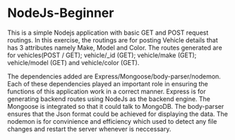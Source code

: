 # NodeJs-Beginner
This is a simple Nodejs application with basic GET and POST request routings. In this exercise, the routings are for posting 
Vehicle details that has 3 attributes namely Make, Model and Color. The routes generated are for vehicles(POST / GET); 
vehicle/_id (GET); vehicle/make (GET); vehicle/model (GET) and vehicle/color (GET).

The dependencies added are Express/Mongoose/body-parser/nodemon. Each of these dependencies played an important role in ensuring the 
functions of this application work in a correct manner. Express is for generating backend routes using NodeJs as the backend engine.
The Mongoose is integrated so that it could talk to MongoDB. The body-parser ensures that the Json format could be achieved for 
displaying the data. The nodemon is for convinience and efficiency which used to detect any file changes and restart the server 
whenever is neccessary.
